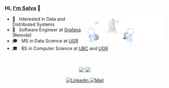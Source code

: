 ### Hi, [I'm Salva](https://salvacorts.github.io) 👋

<img width=49% align="right" alt="Github" src="rocket.png"/>

- 🧐 &nbsp; Interested in Data and Distributed Systems
- 💼 &nbsp; Software Engineer at [Grafana](https://www.grafana.com) (Remote)
- 🎓 &nbsp; MS in Data Science at [UGR](https://www.ugr.es/en/)
- 🎓 &nbsp; BS in Computer Science at [UBC](https://www.ubc.ca) and [UGR](https://www.ugr.es/en/)   
<!-- - 🌱 &nbsp; Learning about Go, Cloud Computing and ML -->
<!-- - ⚡️ &nbsp; Fun-Fact: In my free time I fly [planes](https://en.wikipedia.org/wiki/Aeroprakt_A-22_Foxbat) ✈️ -->

<br/>

<p align="center" vertical-align="top">
    <img width="50%" src="https://github-readme-stats.vercel.app/api/top-langs/?username=salvacorts&theme=default&layout=compact&hide_border=true"/>
    <img width="35%" src="https://github-readme-stats.vercel.app/api?username=salvacorts&theme=default&layout=compact&hide_border=true&show_icons=true&count_private=true&hide_rank=true&include_all_commits=true&hide_title=true"/>
</p>

<p align="center">
  <a href="https://www.linkedin.com/in/salva-corts/" target="_blank">
    <img alt="Linkedin" src="https://img.shields.io/badge/-Linkedin-blue?style=flat-square&logo=Linkedin&logoColor=white&link=https://www.linkedin.com/in/salva-corts/"/>
    </a>
  <a href="mailto:salvacorts97@gmail.com" target="_blank">
      <img alt="Mail" src="https://img.shields.io/badge/-salvacorts97@gmail.com-c14438?style=flat-square&logo=Gmail&logoColor=white&link=mailto:salvacorts97@gmail.com"/>
  <!--</a>
    <a href="https://salvacorts.github.io" target="_blank">
      <img alt="Mail" src="https://img.shields.io/badge/-Personal Website-00A98F?style=flat-square&logo=Safari&logoColor=white&link=https://salvacorts.github.io"/>
  </a>-->
    
</p>

